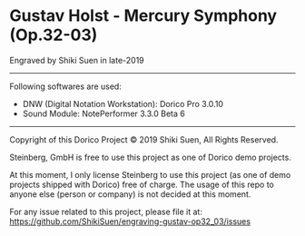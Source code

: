 # Gustav Holst - Mercury Symphony (Op.32-03)

Engraved by Shiki Suen in late-2019

----

Following softwares are used:

* DNW (Digital Notation Workstation): Dorico Pro 3.0.10
* Sound Module: NotePerformer 3.3.0 Beta 6

----

Copyright of this Dorico Project © 2019 Shiki Suen, All Rights Reserved.

Steinberg, GmbH is free to use this project as one of Dorico demo projects.

At this moment, I only license Steinberg to use this project (as one of demo projects shipped with Dorico) free of charge. The usage of this repo to anyone else (person or company) is not decided at this moment.

For any issue related to this project, please file it at:
https://github.com/ShikiSuen/engraving-gustav-op32_03/issues
